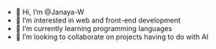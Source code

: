 - 👋 Hi, I’m @Janaya-W
- 👀 I’m interested in web and front-end development 
- 🌱 I’m currently learning programming languages
- 💞️ I’m looking to collaborate on projects having to do with AI

<!---
Janaya-W/Janaya-W is a ✨ special ✨ repository because its `README.md` (this file) appears on your GitHub profile.
You can click the Preview link to take a look at your changes.
--->
